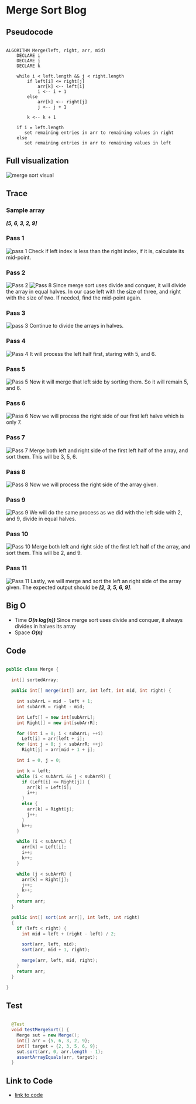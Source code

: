 # Merge Sort Blog

## Pseudocode

```pseudocode

ALGORITHM Merge(left, right, arr, mid)
    DECLARE i
    DECLARE j
    DECLARE k

    while i < left.length && j < right.length
        if left[i] <= right[j]
            arr[k] <-- left[i]
            i <-- i + 1
        else
            arr[k] <-- right[j]
            j <-- j + 1

        k <-- k + 1

    if i = left.length
       set remaining entries in arr to remaining values in right
    else
       set remaining entries in arr to remaining values in left

```

## Full visualization

![merge sort visual](merge-sort.png)

## Trace

### Sample array

***[5, 6, 3, 2, 9]***

### Pass 1

![pass 1](ms1.jpeg)
Check if left index is less than the right index, if it is, calculate its mid-point.

### Pass 2

![Pass 2](ms2.jpeg)
![Pass 8](ms9.jpeg)
Since merge sort uses divide and conquer, it will divide the array in equal halves. In our case left with the size of three, and right with the size of two. If needed, find the mid-point again.

### Pass 3

![pass 3](ms3.jpeg)
Continue to divide the arrays in halves.

### Pass 4

![Pass 4](ms4-5.jpeg)
It will process the left half first, staring with 5, and 6.

### Pass 5

![Pass 5](ms6.jpeg)
Now it will merge that left side by sorting them. So it will remain 5, and 6.

### Pass 6

![Pass 6](ms7.jpeg)
Now we will process the right side of our first left halve which is only 7.

### Pass 7

![Pass 7](ms8.jpeg)
Merge both left and right side of the first left half of the array, and sort them. This will be 3, 5, 6.

### Pass 8

![Pass 8](ms9.jpeg)
Now we will process the right side of the array given.

### Pass 9

![Pass 9](ms10-11.jpeg)
We will do the same process as we did with the left side with 2, and 9, divide in equal halves.

### Pass 10

![Pass 10](ms12.jpeg)
Merge both left and right side of the first left half of the array, and sort them. This will be 2, and 9.

### Pass 11

![Pass 11](ms13.jpeg)
Lastly, we will merge and sort the left an right side of the array given. The expected output should be ***[2, 3, 5, 6, 9]***.

## Big O

- Time ***O(n log(n))*** Since merge sort uses divide and conquer, it always divides in halves its array
- Space ***O(n)***

## Code

```java

public class Merge {

  int[] sortedArray;

  public int[] merge(int[] arr, int left, int mid, int right) {

    int subArrL = mid - left + 1;
    int subArrR = right - mid;

    int Left[] = new int[subArrL];
    int Right[] = new int[subArrR];

    for (int i = 0; i < subArrL; ++i)
      Left[i] = arr[left + i];
    for (int j = 0; j < subArrR; ++j)
      Right[j] = arr[mid + 1 + j];

    int i = 0, j = 0;

    int k = left;
    while (i < subArrL && j < subArrR) {
      if (Left[i] <= Right[j]) {
        arr[k] = Left[i];
        i++;
      }
      else {
        arr[k] = Right[j];
        j++;
      }
      k++;
    }

    while (i < subArrL) {
      arr[k] = Left[i];
      i++;
      k++;
    }

    while (j < subArrR) {
      arr[k] = Right[j];
      j++;
      k++;
    }
    return arr;
  }

  public int[] sort(int arr[], int left, int right)
  {
    if (left < right) {
      int mid = left + (right - left) / 2;

      sort(arr, left, mid);
      sort(arr, mid + 1, right);

      merge(arr, left, mid, right);
    }
    return arr;
  }

}

```

## Test

```java

  @Test
  void testMergeSort() {
    Merge sut = new Merge();
    int[] arr = {5, 6, 3, 2, 9};
    int[] target = {2, 3, 5, 6, 9};
    sut.sort(arr, 0, arr.length - 1);
    assertArrayEquals(arr, target);
  }

```

## Link to Code

- [link to code](https://github.com/MaximoVincente/data-structures-and-algorithms/blob/main/java/datastructures/lib/src/main/java/datastructures/sorts/Merge.java)
